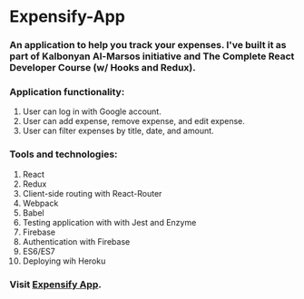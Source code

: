 # Expensify-App

### An application to help you track your expenses. I've built it as part of Kalbonyan Al-Marsos initiative and The Complete React Developer Course (w/ Hooks and Redux).

### Application functionality:
1. User can log in with Google account.
2. User can add expense, remove expense, and edit expense.
3. User can filter expenses by title, date, and amount.

### Tools and technologies:
1. React
2. Redux
3. Client-side routing with React-Router
4. Webpack
5. Babel
6. Testing application with with Jest and Enzyme
7. Firebase
8. Authentication with Firebase
9. ES6/ES7
10. Deploying wih Heroku

### Visit [Expensify App](https://expenses-tracked.herokuapp.com/).
